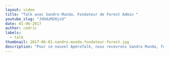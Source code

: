 ```yaml
---
layout: video
title: "Talk avec Sandro Munda, Fondateur de Forest Admin "
youtube_slug: "JdOdzM20jcU"
date: 01-06-2017
author: cedric
labels:
  - talk
thumbnail: 2017-06-01-sandro-munda-fondateur-forest.jpg
description: "Pour ce nouvel ApéroTalk, nous recevrons Sandro Munda, fondateur de Forest Admin, l'application SaaS qui permet aux CTOs de startup de déployer une interface admin hautement customisable et sans développement frontend."
---
```

